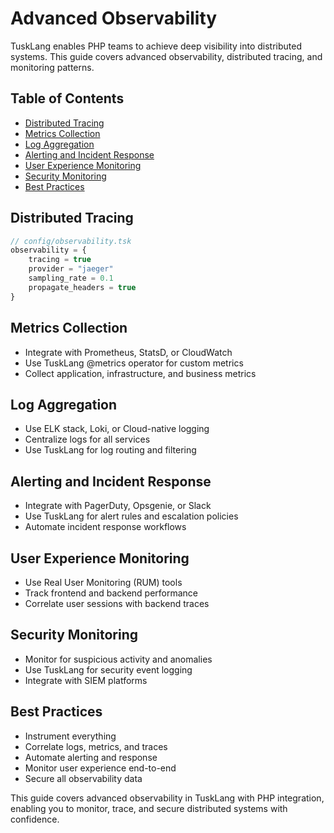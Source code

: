 # Advanced Observability

TuskLang enables PHP teams to achieve deep visibility into distributed systems. This guide covers advanced observability, distributed tracing, and monitoring patterns.

## Table of Contents
- [Distributed Tracing](#distributed-tracing)
- [Metrics Collection](#metrics-collection)
- [Log Aggregation](#log-aggregation)
- [Alerting and Incident Response](#alerting-and-incident-response)
- [User Experience Monitoring](#user-experience-monitoring)
- [Security Monitoring](#security-monitoring)
- [Best Practices](#best-practices)

## Distributed Tracing

```php
// config/observability.tsk
observability = {
    tracing = true
    provider = "jaeger"
    sampling_rate = 0.1
    propagate_headers = true
}
```

## Metrics Collection

- Integrate with Prometheus, StatsD, or CloudWatch
- Use TuskLang @metrics operator for custom metrics
- Collect application, infrastructure, and business metrics

## Log Aggregation

- Use ELK stack, Loki, or Cloud-native logging
- Centralize logs for all services
- Use TuskLang for log routing and filtering

## Alerting and Incident Response

- Integrate with PagerDuty, Opsgenie, or Slack
- Use TuskLang for alert rules and escalation policies
- Automate incident response workflows

## User Experience Monitoring

- Use Real User Monitoring (RUM) tools
- Track frontend and backend performance
- Correlate user sessions with backend traces

## Security Monitoring

- Monitor for suspicious activity and anomalies
- Use TuskLang for security event logging
- Integrate with SIEM platforms

## Best Practices

- Instrument everything
- Correlate logs, metrics, and traces
- Automate alerting and response
- Monitor user experience end-to-end
- Secure all observability data

This guide covers advanced observability in TuskLang with PHP integration, enabling you to monitor, trace, and secure distributed systems with confidence. 